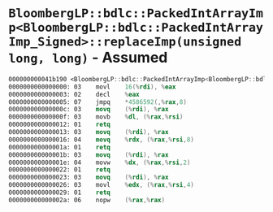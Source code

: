# `BloombergLP::bdlc::PackedIntArrayImp<BloombergLP::bdlc::PackedIntArrayImp_Signed>::replaceImp(unsigned long, long)` - Assumed

```nasm
000000000041b190 <BloombergLP::bdlc::PackedIntArrayImp<BloombergLP::bdlc::PackedIntArrayImp_Signed>::replaceImp(unsigned long, long)>:
0000000000000000: 03	movl	16(%rdi), %eax
0000000000000003: 02	decl	%eax
0000000000000005: 07	jmpq	*4586592(,%rax,8)
000000000000000c: 03	movq	(%rdi), %rax
000000000000000f: 03	movb	%dl, (%rax,%rsi)
0000000000000012: 01	retq	
0000000000000013: 03	movq	(%rdi), %rax
0000000000000016: 04	movq	%rdx, (%rax,%rsi,8)
000000000000001a: 01	retq	
000000000000001b: 03	movq	(%rdi), %rax
000000000000001e: 04	movw	%dx, (%rax,%rsi,2)
0000000000000022: 01	retq	
0000000000000023: 03	movq	(%rdi), %rax
0000000000000026: 03	movl	%edx, (%rax,%rsi,4)
0000000000000029: 01	retq	
000000000000002a: 06	nopw	(%rax,%rax)
```
